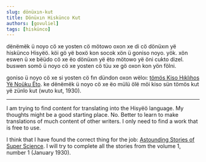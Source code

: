 ```yaml
---
slug: dönüxın-kut
title: Dönüxın Hiskünco Kut
authors: [govuliel]
tags: [hiskünco]
---
```


dënëmëk ü noyo cö xe yosten cö mötowo oxon xe di cö dönüxın yë hiskünco Hisyëö.
köi gö yë boxö kon socok xön ü goniso noyo. yök. xön eswen ü xe bëüdo cö xe ëo
dönüxın yë ëto mötowo yë öni cukto dizel. buswen somö ü noyo cö xe yosten cö tüu
xe gö oxon kon yön fölni.

goniso ü noyo cö xe si yosten cö fın dündon oxon wëloı: [tömös Kiso Hıklıhos Yë
Noüku Ëto](https://www.gutenberg.org/cache/epub/41481/pg41481-images.html). ke
dënëmëk ü noyo cö xe ëo mülü ölë möi kiso sün tömös kut yë zünlo kut (wuto kut,
1930).

---

I am trying to find content for translating into the Hisyëö language. My thoughts
might be a good starting place. No. Better to learn to make translations of much
content of other writers. I only need to find a work that is free to use.

I think that I have found the correct thing for the job: [Astounding Stories of
Super Science](https://www.gutenberg.org/cache/epub/41481/pg41481-images.html).
I will try to complete all the stories from the volume 1, number 1 (January
1930).